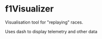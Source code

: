# f1Visualizer
Visualisation tool for "replaying" races.

Uses dash to display telemetry and other data
